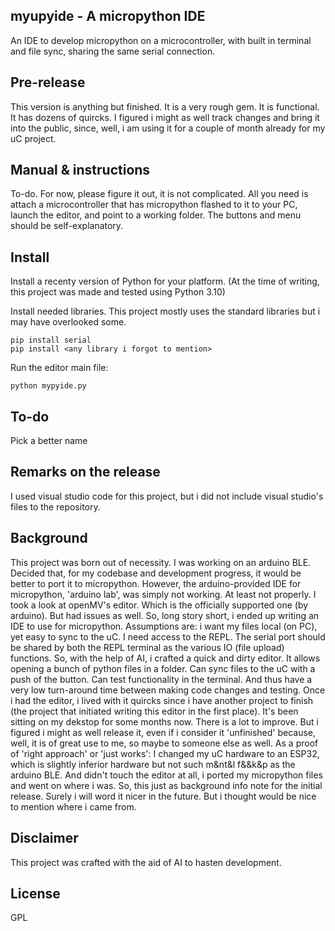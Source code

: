 ## myupyide - A micropython IDE
An IDE to develop micropython on a microcontroller, with built in terminal and file sync, sharing the same serial connection.

## Pre-release
This version is anything but finished. It is a very rough gem. It is functional. It has dozens of quircks.
I figured i might as well track changes and bring it into the public, since, well, i am using it for a couple of month already for my uC project.

## Manual & instructions
To-do. For now, please figure it out, it is not complicated. All you need is attach a microcontroller that has micropython flashed to it to your PC, launch the editor, and point to a working folder. The buttons and menu should be self-explanatory.

## Install
Install a recenty version of Python for your platform. (At the time of writing, this project was made and tested using Python 3.10)

Install needed libraries. This project mostly uses the standard libraries but i may have overlooked some.
```
pip install serial
pip install <any library i forgot to mention>
```

Run the editor main file:
```
python mypyide.py
```

## To-do
Pick a better name

## Remarks on the release
I used visual studio code for this project, but i did not include visual studio's files to the repository.

## Background
This project was born out of necessity. I was working on an arduino BLE. Decided that, for my codebase and development progress, it would be better to port it to micropython.
However, the arduino-provided IDE for micropython, 'arduino lab', was simply not working. At least not properly. I took a look at openMV's editor. Which is the officially supported one (by arduino). But had issues as well.
So, long story short, i ended up writing an IDE to use for micropython.
Assumptions are: i want my files local (on PC), yet easy to sync to the uC. I need access to the REPL. The serial port should be shared by both the REPL terminal as the various IO (file upload) functions.
So, with the help of AI, i crafted a quick and dirty editor. It allows opening a bunch of python files in a folder. Can sync files to the uC with a push of the button. Can test functionality in the terminal. And thus have a very low turn-around time between making code changes and testing.
Once i had the editor, i lived with it quircks since i have another project to finish (the project that initiated writing this editor in the first place).
It's been sitting on my dekstop for some months now. There is a lot to improve. But i figured i might as well release it, even if i consider it 'unfinished' because, well, it is of great use to me, so maybe to someone else as well.
As a proof of 'right approach' or 'just works': I changed my uC hardware to an ESP32, which is slightly inferior hardware but not such m&nt&l f&&k&p as the arduino BLE. And didn't touch the editor at all, i ported my micropython files and went on where i was.
So, this just as background info note for the initial release. Surely i will word it nicer in the future. But i thought would be nice to mention where i came from.

## Disclaimer
This project was crafted with the aid of AI to hasten development.

## License
GPL